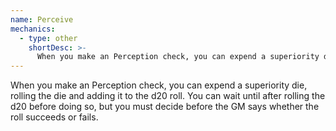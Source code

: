 ```yaml
---
name: Perceive
mechanics:
  - type: other
    shortDesc: >-
      When you make an Perception check, you can expend a superiority die, rolling the die and adding it to the d20 roll. You can wait until after rolling the d20 before doing so, but you must decide before the GM says whether the roll succeeds or fails.
---
```

When you make an Perception check, you can expend a superiority die, rolling the die and adding it to the d20 roll. You can wait until after rolling the d20 before doing so, but you must decide before the GM says whether the roll succeeds or fails.
